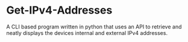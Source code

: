 # Get-IPv4-Addresses
A CLI based program written in python that uses an API to retrieve and neatly displays the devices internal and external IPv4 addresses.
